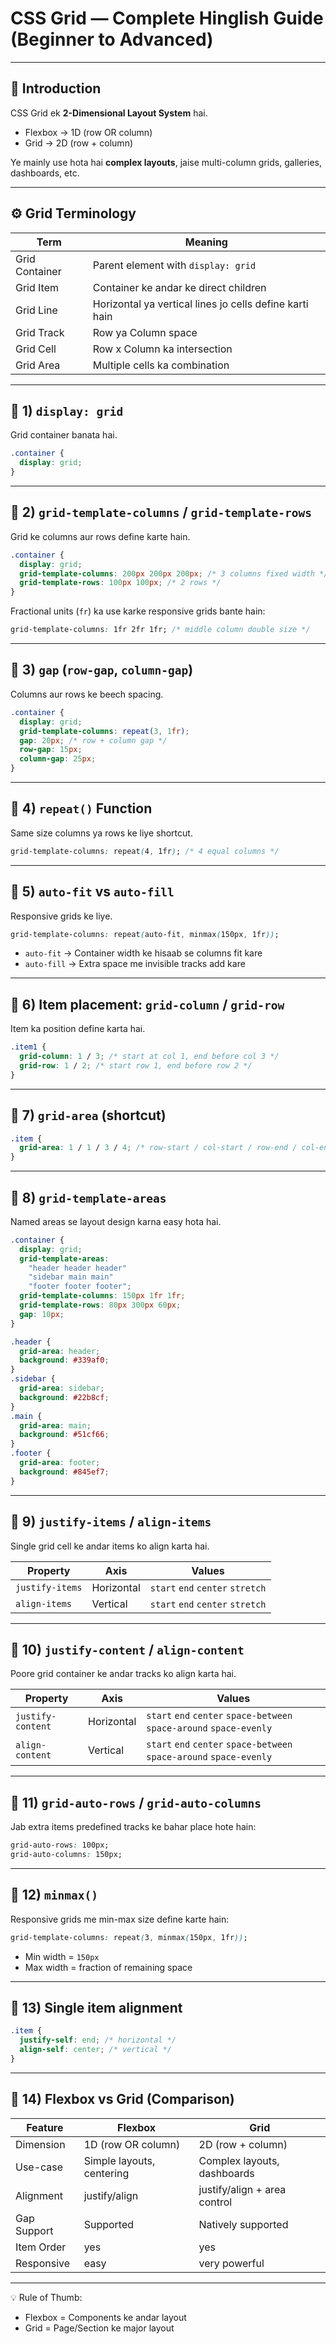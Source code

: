 # CSS Grid — Complete Hinglish Guide (Beginner to Advanced)

---

## 🧠 Introduction

CSS Grid ek **2-Dimensional Layout System** hai.

- Flexbox → 1D (row OR column)
- Grid → 2D (row + column)

Ye mainly use hota hai **complex layouts**, jaise multi-column grids, galleries, dashboards, etc.

---

## ⚙️ Grid Terminology

| Term           | Meaning                                                 |
| -------------- | ------------------------------------------------------- |
| Grid Container | Parent element with `display: grid`                     |
| Grid Item      | Container ke andar ke direct children                   |
| Grid Line      | Horizontal ya vertical lines jo cells define karti hain |
| Grid Track     | Row ya Column space                                     |
| Grid Cell      | Row x Column ka intersection                            |
| Grid Area      | Multiple cells ka combination                           |

---

## 🔹 1) `display: grid`

Grid container banata hai.

```css
.container {
  display: grid;
}
```

---

## 🔹 2) `grid-template-columns` / `grid-template-rows`

Grid ke columns aur rows define karte hain.

```css
.container {
  display: grid;
  grid-template-columns: 200px 200px 200px; /* 3 columns fixed width */
  grid-template-rows: 100px 100px; /* 2 rows */
}
```

Fractional units (`fr`) ka use karke responsive grids bante hain:

```css
grid-template-columns: 1fr 2fr 1fr; /* middle column double size */
```

---

## 🔹 3) `gap` (`row-gap`, `column-gap`)

Columns aur rows ke beech spacing.

```css
.container {
  display: grid;
  grid-template-columns: repeat(3, 1fr);
  gap: 20px; /* row + column gap */
  row-gap: 15px;
  column-gap: 25px;
}
```

---

## 🔹 4) `repeat()` Function

Same size columns ya rows ke liye shortcut.

```css
grid-template-columns: repeat(4, 1fr); /* 4 equal columns */
```

---

## 🔹 5) `auto-fit` vs `auto-fill`

Responsive grids ke liye.

```css
grid-template-columns: repeat(auto-fit, minmax(150px, 1fr));
```

- `auto-fit` → Container width ke hisaab se columns fit kare
- `auto-fill` → Extra space me invisible tracks add kare

---

## 🔹 6) Item placement: `grid-column` / `grid-row`

Item ka position define karta hai.

```css
.item1 {
  grid-column: 1 / 3; /* start at col 1, end before col 3 */
  grid-row: 1 / 2; /* start row 1, end before row 2 */
}
```

---

## 🔹 7) `grid-area` (shortcut)

```css
.item {
  grid-area: 1 / 1 / 3 / 4; /* row-start / col-start / row-end / col-end */
}
```

---

## 🔹 8) `grid-template-areas`

Named areas se layout design karna easy hota hai.

```css
.container {
  display: grid;
  grid-template-areas:
    "header header header"
    "sidebar main main"
    "footer footer footer";
  grid-template-columns: 150px 1fr 1fr;
  grid-template-rows: 80px 300px 60px;
  gap: 10px;
}

.header {
  grid-area: header;
  background: #339af0;
}
.sidebar {
  grid-area: sidebar;
  background: #22b8cf;
}
.main {
  grid-area: main;
  background: #51cf66;
}
.footer {
  grid-area: footer;
  background: #845ef7;
}
```

---

## 🔹 9) `justify-items` / `align-items`

Single grid cell ke andar items ko align karta hai.

| Property        | Axis       | Values                           |
| --------------- | ---------- | -------------------------------- |
| `justify-items` | Horizontal | `start` `end` `center` `stretch` |
| `align-items`   | Vertical   | `start` `end` `center` `stretch` |

---

## 🔹 10) `justify-content` / `align-content`

Poore grid container ke andar tracks ko align karta hai.

| Property          | Axis       | Values                                                               |
| ----------------- | ---------- | -------------------------------------------------------------------- |
| `justify-content` | Horizontal | `start` `end` `center` `space-between` `space-around` `space-evenly` |
| `align-content`   | Vertical   | `start` `end` `center` `space-between` `space-around` `space-evenly` |

---

## 🔹 11) `grid-auto-rows` / `grid-auto-columns`

Jab extra items predefined tracks ke bahar place hote hain:

```css
grid-auto-rows: 100px;
grid-auto-columns: 150px;
```

---

## 🔹 12) `minmax()`

Responsive grids me min-max size define karte hain:

```css
grid-template-columns: repeat(3, minmax(150px, 1fr));
```

- Min width = `150px`
- Max width = fraction of remaining space

---

## 🔹 13) Single item alignment

```css
.item {
  justify-self: end; /* horizontal */
  align-self: center; /* vertical */
}
```

---

## 🔹 14) Flexbox vs Grid (Comparison)

| Feature     | Flexbox                   | Grid                         |
| ----------- | ------------------------- | ---------------------------- |
| Dimension   | 1D (row OR column)        | 2D (row + column)            |
| Use-case    | Simple layouts, centering | Complex layouts, dashboards  |
| Alignment   | justify/align             | justify/align + area control |
| Gap Support | Supported                 | Natively supported           |
| Item Order  | yes                       | yes                          |
| Responsive  | easy                      | very powerful                |

---

💡 Rule of Thumb:

- Flexbox = Components ke andar layout
- Grid = Page/Section ke major layout
